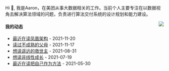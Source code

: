 Hi 👋, 我是Aaron，在美团从事大数据相关的工作。当前个人主要专注在以数据视角去解决算法领域的问题，负责进行算法交付系统的设计规划和能力建设。

<p >

<img align="right" src="https://github-readme-stats.vercel.app/api?username=aaronshan&show_icons=true&icon_color=805AD5&text_color=718096&bg_color=ffffff&hide_title=true" />

<p align="left">
     
#### 我的动态

<!-- douban starts -->
* <a href='https://book.douban.com/subject/35492898/' target='_blank'>最近在读凤凰架构</a> - 2021-11-20
* <a href='https://book.douban.com/subject/27045252/' target='_blank'>读过不成熟的父母</a> - 2021-11-17
* <a href='https://book.douban.com/subject/1322455/' target='_blank'>想读遥远的救世主</a> - 2021-08-31
* <a href='https://book.douban.com/subject/35218970/' target='_blank'>想读非线性成长</a> - 2021-07-19
* <a href='https://book.douban.com/subject/35092383/' target='_blank'>最近在读把自己作为方法</a> - 2021-05-30
<!-- douban ends -->

<!-- recent_releases starts -->

<!-- recent_releases ends -->
</p>

</p>
